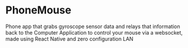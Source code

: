 # PhoneMouse
Phone app that grabs gyroscope sensor data and relays that information back to the Computer Application to control your mouse via a websocket, made using React Native and zero configuration LAN
